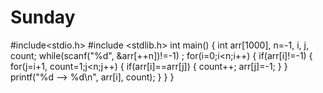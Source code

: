 # Sunday
#include<stdio.h>
#include <stdlib.h>
int main()
{
    int arr[1000], n=-1, i, j, count;
    while(scanf("%d", &arr[++n])!=-1)
        ;
    for(i=0;i<n;i++)
    {
        if(arr[i]!=-1)
        {
            for(j=i+1, count=1;j<n;j++)
            {
                if(arr[i]==arr[j])
                {
                    count++;
                    arr[j]=-1;
                }
            }
            printf("%d --> %d\n", arr[i], count);
        }
    }
}
